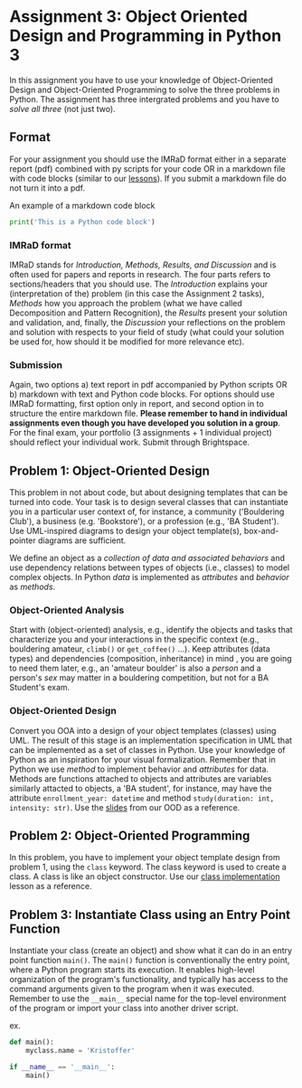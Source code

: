 # Assignment 3: Object Oriented Design and Programming in Python 3 #

In this assignment you have to use your knowledge of Object-Oriented Design and Object-Oriented Programming to solve the three problems in Python. The assignment has three intergrated problems and you have to _solve all three_ (not just two).

## Format ##

For your assignment you should use the IMRaD format either in a separate report (pdf) combined with py scripts for your code OR in a markdown file with code blocks (similar to our [lessons](https://github.com/CHCAA-EDUX/Programming-for-the-Humanities-E21/tree/main/lessons)). If you submit a markdown file do not turn it into a pdf.

An example of a markdown code block

```py
print('This is a Python code block')
```

### IMRaD format ###

IMRaD stands for _Introduction, Methods, Results, and Discussion_ and is often used for papers and reports in research. The four parts refers to sections/headers that you should use. The _Introduction_ explains your (interpretation of the) problem (in this case the Assignment 2 tasks), _Methods_ how you approach the problem (what we have called Decomposition and Pattern Recognition), the _Results_ present your solution and validation, and, finally, the _Discussion_ your reflections on the problem and solution with respects to your field of study (what could your solution be used for, how should it be modified for more relevance etc).

### Submission ###

Again, two options a) text report in pdf accompanied by Python scripts OR b) markdown with text and Python code blocks. For options should use IMRaD formatting, first option only in report, and second option in to structure the entire markdown file. __Please remember to hand in individual assignments even though you have developed you solution in a group__. For the final exam, your portfolio (3 assignments + 1 individual project) should reflect your individual work. Submit through Brightspace.

## Problem 1: Object-Oriented Design ##

This problem in not about code, but about designing templates that can be turned into code. Your task is to design several classes that can instantiate you in a particular user context of, for instance, a community ('Bouldering Club'), a business (e.g. 'Bookstore'), or a profession (e.g., 'BA Student'). Use UML-inspired diagrams to design your object template(s), box-and-pointer diagrams are sufficient.

We define an object as a _collection of data and associated behaviors_ and use dependency relations between types of objects (i.e., classes) to model complex objects. In Python _data_ is implemented as _attributes_ and _behavior_ as _methods_.

### Object-Oriented Analysis ###

Start with (object-oriented) analysis, e.g., identify the objects and tasks that characterize you and your interactions in the specific context (e.g., bouldering amateur, `climb()` or `get_coffee()` ...). Keep attributes (data types) and dependencies (composition, inheritance) in mind , you are going to need them later, e.g., an 'amateur boulder' is also a _person_ and a person's _sex_ may matter in a bouldering competition, but not for a BA Student's exam.

### Object-Oriented Design ###

Convert you OOA into a design of your object templates (classes) using UML. The result of this stage is an implementation specification in UML that can be implemented as a set of classes in Python. Use your knowledge of Python as an inspiration for your visual formalization. Remember that in Python we use _method_ to implement behavior and _attributes_ for data. Methods are functions attached to objects and attributes are variables similarly attacted to objects, a 'BA student', for instance, may have the attribute `enrollment_year: datetime` and method `study(duration: int, intensity: str)`. Use the [slides](https://github.com/CHCAA-EDUX/Programming-for-the-Humanities-E21/blob/main/slides/pfth_21e_07.pdf) from our OOD as a reference.

## Problem 2: Object-Oriented Programming ##

In this problem, you have to implement your object template design from problem 1, using the `class` keyword. The class keyword is used to create a class. A class is like an object constructor. Use our [class implementation](https://github.com/CHCAA-EDUX/Programming-for-the-Humanities-E21/blob/main/lessons/class_implementation.md) lesson as a reference.

## Problem 3: Instantiate Class using an Entry Point Function ##

Instantiate your class (create an object) and show what it can do in an entry point function `main()`. The `main()` function is conventionally the entry point, where a Python program starts its execution. It enables high-level organization of the program's functionality, and typically has access to the command arguments given to the program when it was executed. Remember to use the `__main__` special name for the top-level environment of the program or import your class into another driver script.

ex. 

```py
def main():
    myclass.name = 'Kristoffer'

if __name__ == '__main__':
    main()
```
